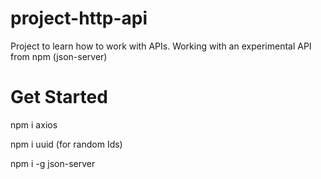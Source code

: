 # project-http-api
 Project to learn how to work with APIs. Working with an experimental API from npm (json-server)
# Get Started
npm i axios

npm i uuid (for random Ids)

npm i -g json-server
